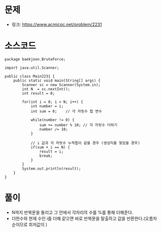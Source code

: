 # 문제
- 링크: 
<https://www.acmicpc.net/problem/2231>

# 소스코드
```
package baekjoon.BruteForce;

import java.util.Scanner;

public class Main2231 {
    public static void main(String[] args) {
        Scanner sc = new Scanner(System.in);
        int N  = sc.nextInt();
        int result = 0;

        for(int i = 0; i < N; i++) {
            int number = i;
            int sum = 0;	// 각 자릿수 합 변수

            while(number != 0) {
                sum += number % 10;	// 각 자릿수 더하기
                number /= 10;
            }

            // i 값과 각 자릿수 누적합이 같을 경우 (생성자를 찾았을 경우)
            if(sum + i == N) {
                result = i;
                break;
            }
        }
        System.out.println(result);
    }
}

```
# 풀이
- N까지 반복문을 돌리고 그 안에서 각자리의 수를 %를 통해 더해준다.
- 더한수와 현재 수인 i를 더해 같으면 바로 반복문을 탈출하고 값을 반환한다.(오름차순이므로 최저값이 )
